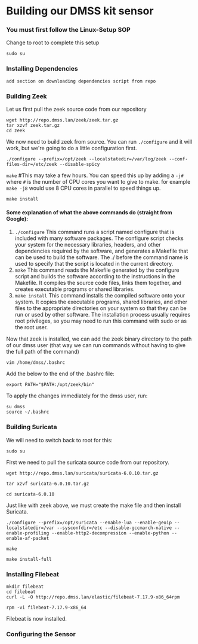 # Building our DMSS kit sensor

### You must first follow the Linux-Setup SOP


Change to root to complete this setup

`sudo su`

### Installing Dependencies

`add section on downloading dependencies script from repo`

### Building Zeek

Let us first pull the zeek source code from our repository

```
wget http://repo.dmss.lan/zeek/zeek.tar.gz
tar xzvf zeek.tar.gz
cd zeek
```

We now need to build zeek from source. You can run `./configure` and it will work, but we're going to do a little configuration first.


`./configure --prefix=/opt/zeek --localstatedir=/var/log/zeek --conf-files-dir=/etc/zeek --disable-spicy`

`make`    #This may take a few hours. You can speed this up by adding a `-j#` where `#` is the number of CPU cores you want to give to make. for example `make -j8` would use 8 CPU cores in parallel to speed things up.

`make install`

#### Some explanation of what the above commands do (straight from Google):
1. `./configure` This command runs a script named configure that is included with many software packages. The configure script checks your system for the necessary libraries, headers, and other dependencies required by the software, and generates a Makefile that can be used to build the software. The ./ before the command name is used to specify that the script is located in the current directory.
2. `make` This command reads the Makefile generated by the configure script and builds the software according to the instructions in the Makefile. It compiles the source code files, links them together, and creates executable programs or shared libraries.
3. `make install` This command installs the compiled software onto your system. It copies the executable programs, shared libraries, and other files to the appropriate directories on your system so that they can be run or used by other software. The installation process usually requires root privileges, so you may need to run this command with sudo or as the root user.

Now that zeek is installed, we can add the zeek binary directory to the path of our dmss user (that way we can run commands without having to give the full path of the command)

```
vim /home/dmss/.bashrc
```

Add the below to the end of the .bashrc file:
```
export PATH="$PATH:/opt/zeek/bin"
```

To apply the changes immediately for the dmss user, run:
```
su dmss 
source ~/.bashrc
```

### Building Suricata

We will need to switch back to root for this:

`sudo su`

First we need to pull the suricata source code from our repository.

```
wget http://repo.dmss.lan/suricata/suricata-6.0.10.tar.gz

tar xzvf suricata-6.0.10.tar.gz

cd suricata-6.0.10
```

Just like with zeek above, we must create the make file and then install Suricata.
```
./configure --prefix=/opt/suricata --enable-lua --enable-geoip --localstatedir=/var --sysconfdir=/etc --disable-gccmarch-native --enable-profiling --enable-http2-decompression --enable-python --enable-af-packet

make

make install-full
```

### Installing Filebeat

```
mkdir filebeat
cd filebeat
curl -L -O http://repo.dmss.lan/elastic/filebeat-7.17.9-x86_64rpm

rpm -vi filebeat-7.17.9-x86_64 
```

Filebeat is now installed.

### Configuring the Sensor
